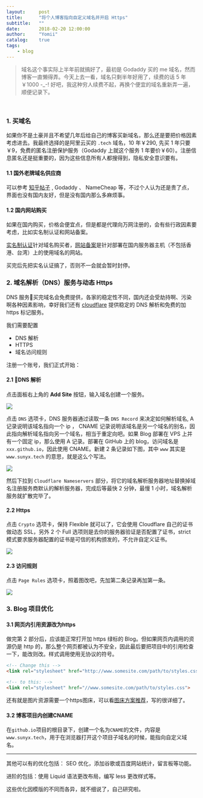 ```yaml
---
layout:     post
title:      "将个人博客指向自定义域名并开启 Https"
subtitle:   ""
date:       2018-02-20 12:00:00
author:     "Yomii"
catalog:    true
tags:
    - blog
---
```


> 域名这个事实际上半年前就搞好了，最初是 Godaddy 买的 me 域名，然而博客一直懒得弄。今天上去一看，域名只剩半年好用了，续费的话 5 年￥1000 -_-! 好吧，我这种穷人续费不起，再换个便宜的域名重新弄一遍，顺便记录下。

<br>

### 1. 买域名

如果你不是土豪并且不希望几年后给自己的博客买新域名，那么还是要把价格因素考虑进去。我最终选择的是阿里云买的 `.tech` 域名，10 年￥290, 先买 1 年只要￥9，免费的匿名注册保护服务（Godaddy 上就这个服务 1 年要价￥60）。注册信息匿名还是挺重要的，因为这些信息所有人都搜得到，隐私安全意识要有。

#### 1.1 国外老牌域名供应商

可以参考 [知乎帖子][1] , Godaddy 、 NameCheap 等，不过个人认为还是贵了点，界面也没有国内友好，但是没有国内那么多麻烦事。

#### 1.2 国内网站购买

如果在国内购买，价格会便宜点，但是都是代理向万网注册的，会有些行政因素要考虑，比如实名制认证和网站备案。

[实名制认证][2]针对域名购买者，[网站备案][3]是针对部署在国内服务器主机（不包括香港、台湾）上的使用域名的网站。

买完后先把实名认证搞了，否则不一会就会暂时封停。

### 2. 域名解析（DNS）服务与动态 Https

DNS 服务买完域名会免费提供，各家的稳定性不同，国内还会受劫持啊、污染啊各种因素影响，幸好我们还有 [cloudflare][4] 提供稳定的 DNS 解析和免费的加 https 标记服务。

我们需要配置

- DNS 解析
- HTTPS
- 域名访问规则

注册一个账号，我们正式开始：

#### 2.1 DNS 解析

点击面板右上角的 **Add Site** 按钮，输入域名创建一个服务。

![](https://ws3.sinaimg.cn/large/006tNc79gy1fonzx3aafxj31kw0nydgz.jpg)

点击 `DNS` 选项卡，DNS 服务器通过读取一条 `DNS Record` 来决定如何解析域名, A 记录说明该域名指向一个 ip ， CNAME 记录说明该域名是另一个域名的别名，因此指向解析域名指向另一个域名，相当于重定向吧。如果 Blog 部署在 VPS 上并有一个固定 ip，那么使用 A 记录。部署在 GitHub 上的 blog，访问域名是 `xxx.github.io`，因此使用 CNAME。新建 2 条记录如下图，其中 `www` 其实是 `www.sunyx.tech` 的意思，就是这么个写法。

![](https://ws3.sinaimg.cn/large/006tNc79gy1fonzx2tu51j31kw11o0ul.jpg)


然后下拉到 `Cloudflare Nameservers` 部分，将它的域名解析服务器地址替换掉域名注册服务商默认的解析服务器，完成后等最快 2 分钟，最慢 1 小时，域名解析服务就扩散完毕了。

#### 2.2 Https

点击 `Crypto` 选项卡，保持 Flexible 就可以了，它会使用 Cloudflare 自己的证书做动态 SSL，另外 2 个 Full 选项则是去你的服务器验证是否配置了证书，strict 模式要求服务器配置的证书是可信的机构颁发的，不允许自定义证书。

![](https://ws1.sinaimg.cn/large/006tNc79gy1fonzwxfsytj31kw0x4gmu.jpg)

#### 2.3 访问规则

点击 `Page Rules` 选项卡，照着图改吧，先加第二条记录再加第一条。

![](https://ws3.sinaimg.cn/large/006tNc79gy1fonzwus1w0j31kw0ozjsi.jpg)

### 3. Blog 项目优化

#### 3.1 网页内引用资源改为https

做完第 2 部分后，应该能正常打开加 https 绿标的 Blog。但如果网页内调用的资源仍是 http 的，那么整个网页都被认为不安全，因此最后要把项目中的引用检查一下，能改则改。样式调用使用无协议的符号。

```html
<!-- Change this -->
<link rel="stylesheet" href="http://www.somesite.com/path/to/styles.css">

<!-- to this: -->
<link rel="stylesheet" href="//www.somesite.com/path/to/styles.css">

```

还有就是图片资源需要一个https图床，可以看[图床方案推荐](https://sspai.com/post/40499)，写的很详细了。

#### 3.2 博客项目内创建CNAME

在`github.io`项目的根目录下，创建一个名为`CNAME`的文件，内容是`www.sunyx.tech`，用于在浏览器打开这个项目子域名的时候，能指向自定义域名。

---

其他可以有的优化包括： SEO 优化，添加谷歌或百度网站统计，留言板等功能。

进阶的包括：使用 Liquid 语法更改布局，编写 less 更改样式等。 

这些优化因模版的不同而各异，就不细说了，自己研究啦。


[1]: https://www.zhihu.com/question/19551906

[2]: https://help.aliyun.com/knowledge_detail/41880.html?spm=a2c4g.11186623.6.640.saPU6z

[3]: https://help.aliyun.com/document_detail/47315.html?spm=a2c4g.11186623.6.698.aoGdzM&parentId=35473

[4]: https://www.cloudflare.com/a/overview